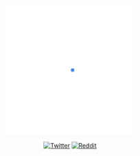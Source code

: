 <div align="center">
	<img src="lottie.gif">
	<p align="center">	
	<a href="https://www.twitter.com/sur3shg"><img src="https://img.shields.io/badge/Twitter-%40sur3shg-00acee?style=flat-square&logo=twitter" alt="Twitter" /></a> 
	<a href="https://www.reddit.com/user/sureshg/"><img src="https://img.shields.io/badge/Reddit-sureshg-orange?style=flat-square&logo=reddit" alt="Reddit" /></a> 
	</p>
</div>



<!--
https://simonwillison.net/2020/Jul/10/self-updating-profile-readme/
https://github.com/sindresorhus/sindresorhus/blob/master/readme.md

<a href="https://suresh.dev">
   <img src="https://html-to-svg.as-a-service.dev/?url=https://suresh.dev" alt="suresh.dev" width="400" height="400"/>
</a>

-LinkedIn-%233781da
-Dribbble-%23ff5798
-Twitter-%231DA1F2
-YouTube-%23FF0000
-Instagram-%23eb13a5
-Twitch-%239146FF

Here are some ideas to get you started:

- 🔭 I’m currently working on ...
- 🌱 I’m currently learning ...
- 👯 I’m looking to collaborate on ...
- 🤔 I’m looking for help with ...
- 💬 Ask me about ...
- 📫 How to reach me: ...
- 😄 Pronouns: ...
- ⚡ Fun fact: ...
-->
